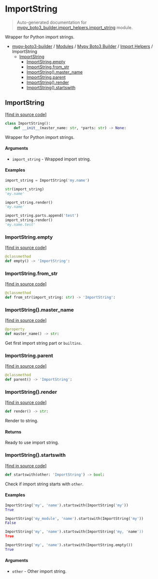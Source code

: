 # ImportString

> Auto-generated documentation for [mypy_boto3_builder.import_helpers.import_string](https://github.com/vemel/mypy_boto3_builder/blob/master/mypy_boto3_builder/import_helpers/import_string.py) module.

Wrapper for Python import strings.

- [mypy-boto3-builder](../../README.md#mypy_boto3_builder) / [Modules](../../MODULES.md#mypy-boto3-builder-modules) / [Mypy Boto3 Builder](../index.md#mypy-boto3-builder) / [Import Helpers](index.md#import-helpers) / ImportString
    - [ImportString](#importstring)
        - [ImportString.empty](#importstringempty)
        - [ImportString.from_str](#importstringfrom_str)
        - [ImportString().master_name](#importstringmaster_name)
        - [ImportString.parent](#importstringparent)
        - [ImportString().render](#importstringrender)
        - [ImportString().startswith](#importstringstartswith)

## ImportString

[[find in source code]](https://github.com/vemel/mypy_boto3_builder/blob/master/mypy_boto3_builder/import_helpers/import_string.py#L7)

```python
class ImportString():
    def __init__(master_name: str, *parts: str) -> None:
```

Wrapper for Python import strings.

#### Arguments

- `import_string` - Wrapped import string.

#### Examples

```python
import_string = ImportString('my.name')

str(import_string)
'my.name'

import_string.render()
'my.name'

import_string.parts.append('test')
import_string.render()
'my.name.test'
```

### ImportString.empty

[[find in source code]](https://github.com/vemel/mypy_boto3_builder/blob/master/mypy_boto3_builder/import_helpers/import_string.py#L41)

```python
@classmethod
def empty() -> 'ImportString':
```

### ImportString.from_str

[[find in source code]](https://github.com/vemel/mypy_boto3_builder/blob/master/mypy_boto3_builder/import_helpers/import_string.py#L37)

```python
@classmethod
def from_str(import_string: str) -> 'ImportString':
```

### ImportString().master_name

[[find in source code]](https://github.com/vemel/mypy_boto3_builder/blob/master/mypy_boto3_builder/import_helpers/import_string.py#L114)

```python
@property
def master_name() -> str:
```

Get first import string part or `builtins`.

### ImportString.parent

[[find in source code]](https://github.com/vemel/mypy_boto3_builder/blob/master/mypy_boto3_builder/import_helpers/import_string.py#L47)

```python
@classmethod
def parent() -> 'ImportString':
```

### ImportString().render

[[find in source code]](https://github.com/vemel/mypy_boto3_builder/blob/master/mypy_boto3_builder/import_helpers/import_string.py#L105)

```python
def render() -> str:
```

Render to string.

#### Returns

Ready to use import string.

### ImportString().startswith

[[find in source code]](https://github.com/vemel/mypy_boto3_builder/blob/master/mypy_boto3_builder/import_helpers/import_string.py#L73)

```python
def startswith(other: 'ImportString') -> bool:
```

Check if import string starts with `other`.

#### Examples

```python
ImportString('my', 'name').startswith(ImportString('my'))
True

ImportString('my_module', 'name').startswith(ImportString('my'))
False

ImportString('my', 'name').startswith(ImportString('my, 'name'))
True

ImportString('my', 'name').startswith(ImportString.empty())
True
```

#### Arguments

- `other` - Other import string.
